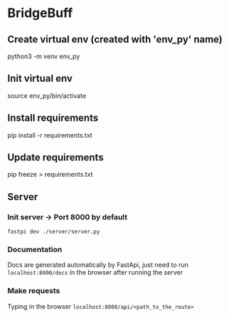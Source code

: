 # BridgeBuff

## Create virtual env (created with 'env_py' name)

python3 -m venv env_py

## Init virtual env

source env_py/bin/activate

## Install requirements

pip install -r requirements.txt

## Update requirements

pip freeze > requirements.txt

## Server

### Init server -> Port 8000 by default

```fastpi dev ./server/server.py```

### Documentation

Docs are generated automatically by FastApi, just need to run ```localhost:8000/docs``` in the browser after running the server

### Make requests

Typing in the browser ```localhost:8000/api/<path_to_the_route>```
